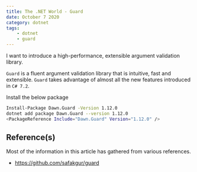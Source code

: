 ```yaml
---
title: The .NET World - Guard
date: October 7 2020
category: dotnet
tags:
    - dotnet
    - guard
---
```

 
I want to introduce a high-performance, extensible argument validation library.

`Guard` is a fluent argument validation library that is intuitive, fast and extensible. `Guard` takes advantage of almost all the new features introduced in `C# 7.2`.

<!-- more -->

Install the below package

```bash
Install-Package Dawn.Guard -Version 1.12.0
dotnet add package Dawn.Guard --version 1.12.0
<PackageReference Include="Dawn.Guard" Version="1.12.0" />
```

## Reference(s)

Most of the information in this article has gathered from various references.

* https://github.com/safakgur/guard